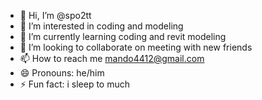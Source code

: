 - 👋 Hi, I’m @spo2tt
- 👀 I’m interested in coding and modeling 
- 🌱 I’m currently learning coding and revit modeling
- 💞️ I’m looking to collaborate on meeting with new friends
- 📫 How to reach me mando4412@gmail.com
- 😄 Pronouns: he/him
- ⚡ Fun fact: i sleep to much

<!---
spo2tt/spo2tt is a ✨ special ✨ repository because its `README.md` (this file) appears on your GitHub profile.
You can click the Preview link to take a look at your changes.
--->
